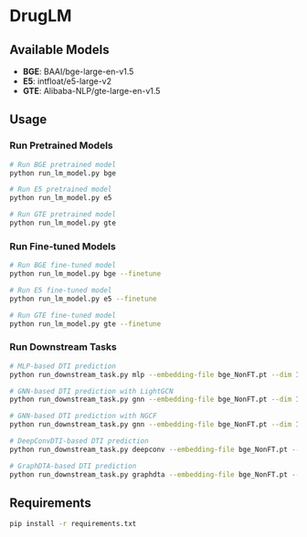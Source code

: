 # DrugLM

## Available Models

- **BGE**: BAAI/bge-large-en-v1.5
- **E5**: intfloat/e5-large-v2  
- **GTE**: Alibaba-NLP/gte-large-en-v1.5

## Usage

### Run Pretrained Models

```bash
# Run BGE pretrained model
python run_lm_model.py bge

# Run E5 pretrained model
python run_lm_model.py e5

# Run GTE pretrained model
python run_lm_model.py gte
```

### Run Fine-tuned Models

```bash
# Run BGE fine-tuned model
python run_lm_model.py bge --finetune

# Run E5 fine-tuned model
python run_lm_model.py e5 --finetune

# Run GTE fine-tuned model
python run_lm_model.py gte --finetune
```

### Run Downstream Tasks

```bash
# MLP-based DTI prediction
python run_downstream_task.py mlp --embedding-file bge_NonFT.pt --dim 1024

# GNN-based DTI prediction with LightGCN
python run_downstream_task.py gnn --embedding-file bge_NonFT.pt --dim 1024 --gnn-model lightgcn --epochs 1000

# GNN-based DTI prediction with NGCF
python run_downstream_task.py gnn --embedding-file bge_NonFT.pt --dim 1024 --gnn-model ngcf --epochs 1000

# DeepConvDTI-based DTI prediction
python run_downstream_task.py deepconv --embedding-file bge_NonFT.pt --dim 1024 --epochs 30

# GraphDTA-based DTI prediction
python run_downstream_task.py graphdta --embedding-file bge_NonFT.pt --dim 1024 --epochs 100
```

## Requirements

```bash
pip install -r requirements.txt
```

``` 